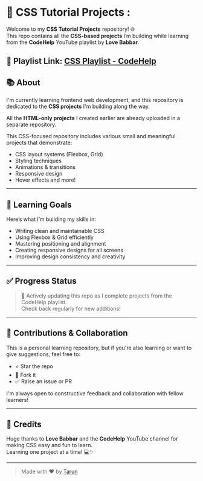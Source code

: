 # 🚀 CSS Tutorial Projects :

Welcome to my **CSS Tutorial Projects** repository! 🌐  
This repo contains all the **CSS-based projects** I’m building while learning from the **CodeHelp** YouTube playlist by **Love Babbar**.

🎥 Playlist Link: [CSS Playlist - CodeHelp](https://youtube.com/playlist?list=PLDzeHZWIZsTo0wSBcg4-NMIbC0L8evLrD&si=f3isr7o6iJP2QCT9)  
---

## 📚 About

I'm currently learning frontend web development, and this repository is dedicated to the **CSS projects** I'm building along the way.  

All the **HTML-only projects** I created earlier are already uploaded in a separate repository.

This CSS-focused repository includes various small and meaningful projects that demonstrate:

- CSS layout systems (Flexbox, Grid)
- Styling techniques
- Animations & transitions
- Responsive design
- Hover effects and more!

---

## 🧠 Learning Goals

Here’s what I’m building my skills in:

- Writing clean and maintainable CSS
- Using Flexbox & Grid efficiently
- Mastering positioning and alignment
- Creating responsive designs for all screens
- Improving design consistency and creativity

---

## ✅ Progress Status

> 🔄 Actively updating this repo as I complete projects from the CodeHelp playlist.  
Check back regularly for new additions!

---

## 🤝 Contributions & Collaboration

This is a personal learning repository, but if you're also learning or want to give suggestions, feel free to:

- ⭐ Star the repo
- 🍴 Fork it
- ✅ Raise an issue or PR

I'm always open to constructive feedback and collaboration with fellow learners!

---

## 🙏 Credits

Huge thanks to **Love Babbar** and the **CodeHelp** YouTube channel for making CSS easy and fun to learn.  
Learning one project at a time! 💻✨

---

> Made with ❤️ by [Tarun](https://github.com/tarun0001g)
